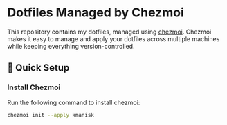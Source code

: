 # Dotfiles Managed by Chezmoi

This repository contains my dotfiles, managed using [chezmoi](https://www.chezmoi.io). Chezmoi makes it easy to manage and apply your dotfiles across multiple machines while keeping everything version-controlled.

## 🚀 Quick Setup

### Install Chezmoi

Run the following command to install chezmoi:

```bash
chezmoi init --apply kmanisk

```

